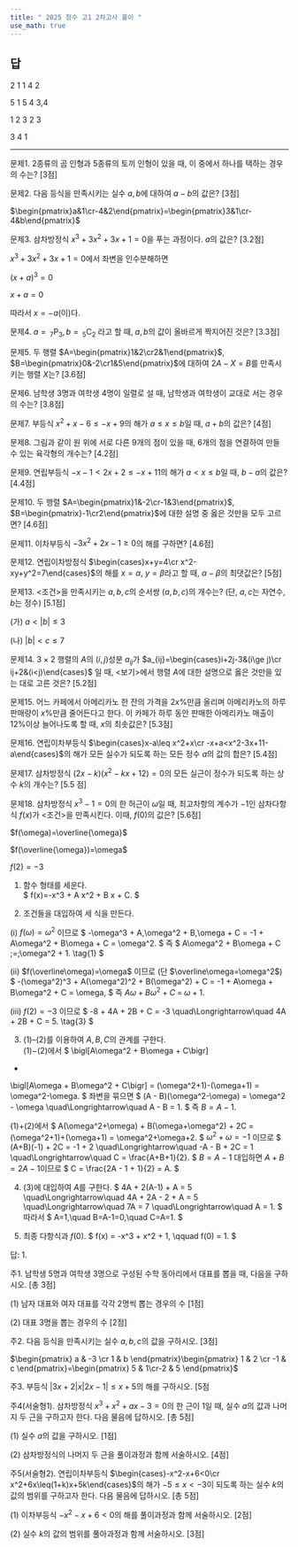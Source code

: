 ```yaml
---
title: " 2025 청수 고1 2차고사 풀이 " 
use_math: true
---
```


## 답

2 1 1 4 2

5 1 5 4 3,4

1 2 3 2 3

3 4 1

---

문제1. 2종류의 곰 인형과 5종류의 토끼 인형이 있을 때, 이 중에서 하나를 택하는 경우의 수는? [3점]



문제2. 다음 등식을 만족시키는 실수 $a, b$에 대하여 $a-b$의 값은? [3점]

$\begin{pmatrix}a&1\cr-4&2\end{pmatrix}=\begin{pmatrix}3&1\cr-4&b\end{pmatrix}$



문제3. 삼차방정식 $x^3+3x^2+3x+1=0$을 푸는 과정이다. $a$의 값은? [3.2점]

$x^3+3x^2+3x+1=0$에서 좌변을 인수분해하면

$(x+a)^3=0$

$x+a=0$

따라서 $x=-a$(이)다.



문제4. $a=\, _7\text{P}_3 , b=\, _5\text{C}_2$ 라고 할 때, $a, b$의 값이 올바르게 짝지어진 것은? [3.3점]



문제5. 두 행렬 $A=\begin{pmatrix}1&2\cr2&1\end{pmatrix}$, $B=\begin{pmatrix}0&-2\cr1&5\end{pmatrix}$에 대하여 $2A-X=B$를 만족시키는 행렬 $X$는? [3.6점]



문제6. 남학생 3명과 여학생 4명이 일렬로 설 때, 남학생과 여학생이 교대로 서는 경우의 수는? [3.8점]



문제7. 부등식 $x^2+x-6\le -x+9$의 해가 $a\le x\le b$일 때, $a+b$의 값은? [4점]



문제8. 그림과 같이 원 위에 서로 다른 9개의 점이 있을 때, 6개의 점을 연결하여 만들 수 있는 육각형의 개수는? [4.2점]



문제9. 연립부등식 $-x-1<2x+2\le -x+11$의 해가 $a<x\le b$일 때, $b-a$의 값은? [4.4점]



문제10. 두 행렬 $A=\begin{pmatrix}1&-2\cr-1&3\end{pmatrix}$, $B=\begin{pmatrix}-1\cr2\end{pmatrix}$에 대한 설명 중 옳은 것만을 모두 고르면? [4.6점]



문제11. 이차부등식 $-3x^2+2x-1\ge 0$의 해를 구하면? [4.6점]



문제12. 연립이차방정식 $\begin{cases}x+y=4\cr x^2-xy+y^2=7\end{cases}$의 해를 $x=\alpha$, $y=\beta$라고 할 때, $\alpha-\beta$의 최댓값은? [5점]



문제13. $<$조건$>$을 만족시키는 $a,b,c$의 순서쌍 $(a,b,c)$의 개수는? (단, $a,c$는 자연수, $b$는 정수) [5.1점]

(가) $a<\lvert b\rvert\le 3$

(나) $\lvert b\rvert<c\le 7$



문제14. $3\times 2$ 행렬의 $A$의 $(i, j)$성분 $a_{ij}$가 $a_{ij}=\begin{cases}i+2j-3&(i\ge j)\cr ij+2&(i<j)\end{cases}$ 일 때, $<$보기$>$에서 행렬 $A$에 대한 설명으로 옳은 것만을 있는 대로 고른 것은? [5.2점]



문제15. 어느 카페에서 아메리카노 한 잔의 가격을 $2x\%$만큼 올리며 아메리카노의 하루 판매량이 $x\%$만큼 줄어든다고 한다. 이 카페가 하루 동안 판매한 아메리카노 매출이 $12\%$이상 늘어나도록 할 때, $x$의 최솟값은? [5.3점]



문제16. 연립이차부등식 $\begin{cases}x-a\leq x^2+x\cr -x+a<x^2-3x+11-a\end{cases}$의 해가 모든 실수가 되도록 하는 모든 정수 $a$의 값의 합은? [5.4점]



문제17. 삼차방정식 $(2x-k)(x^2-kx+12)=0$의 모든 실근이 정수가 되도록 하는 상수 $k$의 개수는? [5.5 점]




문제18. 삼차방정식 $x^3-1=0$의 한 허근이 $\omega$일 때, 최고차항의 계수가 $-1$인 삼차다항식 $f(x)$가 $<$조건$>$을 만족시킨다. 이때, $f(0)$의 값은? [5.6점]

$f(\omega)=\overline{\omega}$

$f(\overline{\omega})=\omega$

$f(2)=-3$



1.  함수 형태를 세운다.  
$
f(x)=-x^3 + A x^2 + B x + C.
$

2.  조건들을 대입하여 세 식을 만든다.

(i) $f(\omega)=\omega^2$ 이므로
$
-\omega^3 + A\,\omega^2 + B\,\omega + C
= -1 + A\omega^2 + B\omega + C
= \omega^2.
$
즉
$
A\omega^2 + B\omega + C \;=\;\omega^2 + 1.
\tag{1}
$

(ii) $f(\overline\omega)=\omega$ 이므로 (단 $\overline\omega=\omega^2$)
$
-(\omega^2)^3 + A(\omega^2)^2 + B(\omega^2) + C
= -1 + A\omega + B\omega^2 + C
= \omega,
$
즉
$A\omega + B\omega^2 + C \;=\;\omega + 1.\tag{2}$

(iii) $f(2)=-3$ 이므로
$
-8 + 4A + 2B + C = -3
\quad\Longrightarrow\quad
4A + 2B + C = 5.
\tag{3}
$

3.  (1)–(2)를 이용하여 $A,B,C$의 관계를 구한다.  
(1)$-$(2)에서
$
\bigl[A\omega^2 + B\omega + C\bigr]
-
\bigl[A\omega + B\omega^2 + C\bigr]
= (\omega^2+1)-(\omega+1)
= \omega^2-\omega.
$
좌변을 묶으면
$
(A - B)(\omega^2-\omega) = \omega^2 - \omega
\quad\Longrightarrow\quad
A - B = 1.
$
즉 $B = A - 1$.  

(1)$+$(2)에서
$
A(\omega^2+\omega) + B(\omega+\omega^2) + 2C
= (\omega^2+1)+(\omega+1)
= \omega^2+\omega+2.
$
$\omega^2+\omega=-1$ 이므로
$
(A+B)(-1) + 2C = -1 + 2
\quad\Longrightarrow\quad
-A - B + 2C = 1
\quad\Longrightarrow\quad
C = \frac{A+B+1}{2}.
$
$B=A-1$ 대입하면 $A+B=2A-1$이므로
$
C = \frac{2A - 1 + 1}{2} = A.
$

4.  (3)에 대입하여 $A$를 구한다.
$
4A + 2(A-1) + A = 5
\quad\Longrightarrow\quad
4A + 2A - 2 + A = 5
\quad\Longrightarrow\quad
7A = 7
\quad\Longrightarrow\quad
A = 1.
$
따라서
$
A=1,\quad B=A-1=0,\quad C=A=1.
$

5.  최종 다항식과 $f(0)$.
$
f(x) = -x^3 + x^2 + 1,
\qquad
f(0) = 1.
$

답: $\displaystyle 1$.



주1. 남학생 5명과 여학생 3명으로 구성된 수학 동아리에서 대표를 뽑을 때, 다음을 구하시오. [총 3점]

(1) 남자 대표와 여자 대표를 각각 2명씩 뽑는 경우의 수 [1점]

(2) 대표 3명을 뽑는 경우의 수 [2점]



주2. 다음 등식을 만족시키는 실수 $a, b, c$의 값을 구하시오. [3점]

$\begin{pmatrix} a & -3 \cr 1 & b \end{pmatrix}\begin{pmatrix} 1 & 2 \cr -1 & c  \end{pmatrix}=\begin{pmatrix} 5 & 1\cr-2 & 5 \end{pmatrix}$


주3. 부등식 $\lvert 3x+2\rvert x\lvert 2x-1\rvert\leq x+5$의 해를 구하시오. [5점



주4(서술형1). 삼차방정식 $x^3+x^2+ax-3=0$의 한 근이 $1$일 때, 실수 $a$의 값과 나머지 두 근을 구하고자 한다. 다음 물음에 답하시오. [총 5점]

(1) 실수 $a$의 값을 구하시오. [1점]

(2) 삼차방정식의 나머지 두 근을 풀이과정과 함께 서술하시오. [4점]



주5(서술형2). 연립이차부등식 $\begin{cases}-x^2-x+6<0\cr x^2+6x\leq(1+k)x+5k\end{cases}$의 해가 $-5\leq x<-3$이 되도록 하는 실수 $k$의 값의 범위를 구하고자 한다. 다음 물음에 답하시오. [총 5점]

(1) 이차부등식 $-x^2-x+6<0$의 해를 풀이과정과 함께 서술하시오. [2점]

(2) 실수 $k$의 값의 범위를 풀아과정과 함께 서술하시오. [3점]